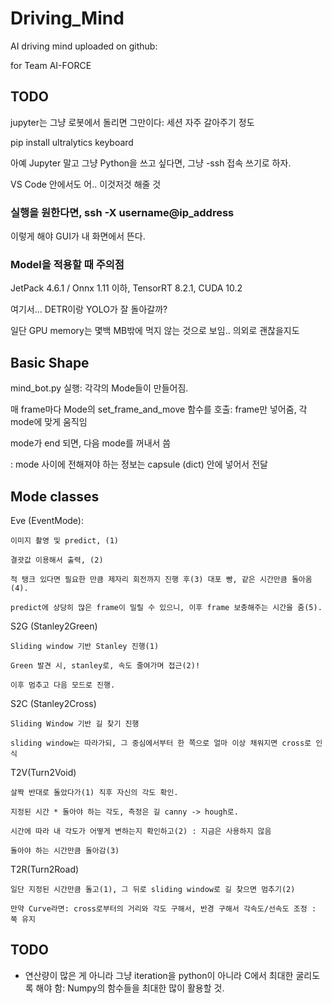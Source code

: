 # Driving_Mind

AI driving mind uploaded on github:

for Team AI-FORCE

## TODO

jupyter는 그냥 로봇에서 돌리면 그만이다: 세션 자주 갈아주기 정도

pip install ultralytics keyboard 

아예 Jupyter 말고 그냥 Python을 쓰고 싶다면, 그냥 -ssh 접속 쓰기로 하자.

VS Code 안에서도 어.. 이것저것 해줄 것

### 실행을 원한다면, ssh -X username@ip_address

이렇게 해야 GUI가 내 화면에서 뜬다. 

### Model을 적용할 때 주의점

JetPack 4.6.1 / Onnx 1.11 이하, TensorRT 8.2.1, CUDA 10.2

여기서... DETR이랑 YOLO가 잘 돌아갈까? 

일단 GPU memory는 몇백 MB밖에 먹지 않는 것으로 보임.. 의외로 괜찮을지도

## Basic Shape

mind_bot.py 실행: 각각의 Mode들이 만들어짐.

매 frame마다 Mode의 set_frame_and_move 함수를 호출: frame만 넣어줌, 각 mode에 맞게 움직임

mode가 end 되면, 다음 mode를 꺼내서 씀

: mode 사이에 전해져야 하는 정보는 capsule (dict) 안에 넣어서 전달

## Mode classes

Eve (EventMode):

    이미지 촬영 및 predict, (1)
    
    결괏값 이용해서 출력, (2)
    
    적 탱크 있다면 필요한 만큼 제자리 회전까지 진행 후(3) 대포 빵, 같은 시간만큼 돌아옴(4).

    predict에 상당히 많은 frame이 밀릴 수 있으니, 이후 frame 보충해주는 시간을 줌(5). 

S2G (Stanley2Green)

    Sliding window 기반 Stanley 진행(1)

    Green 발견 시, stanley로, 속도 줄여가며 접근(2)!
    
    이후 멈추고 다음 모드로 진행.

S2C (Stanley2Cross)

    Sliding Window 기반 길 찾기 진행

    sliding window는 따라가되, 그 중심에서부터 한 쪽으로 얼마 이상 채워지면 cross로 인식

T2V(Turn2Void)

    살짝 반대로 돌았다가(1) 직후 자신의 각도 확인. 

    지정된 시간 * 돌아야 하는 각도, 측정은 길 canny -> hough로.
    
    시간에 따라 내 각도가 어떻게 변하는지 확인하고(2) : 지금은 사용하지 않음

    돌아야 하는 시간만큼 돌아감(3)

T2R(Turn2Road)

    일단 지정된 시간만큼 돌고(1), 그 뒤로 sliding window로 길 찾으면 멈추기(2)

    만약 Curve라면: cross로부터의 거리와 각도 구해서, 반경 구해서 각속도/선속도 조정 : 쭉 유지



## TODO

- 연산량이 많은 게 아니라 그냥 iteration을 python이 아니라 C에서 최대한 굴리도록 해야 함: Numpy의 함수들을 최대한 많이 활용할 것.




